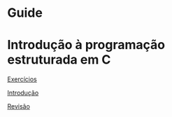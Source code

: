 # Guide
# Introdução à programação estruturada em C

[Exercícios](./exercicios.md)

[Introdução](./Introdução%20à%20programação%20estruturada%20em%20C%20d4fad8d06e5d4a42a3b64d50b4256db3.md)

[Revisão](./Revisão%20C.md)